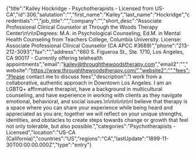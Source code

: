 {"title":"Kailey Hockridge - Psychotherapists - Licensed from US-CA","id":306,"salutation":"","first_name":"Kailey","last_name":"Hockridge","credentials":"","job_title":"","company":"","short_desc":"Associate Professional Clinical Counselor at Through the Woods Therapy Center\n\n\nDegrees: M.A. in Psychological Counseling, Ed.M. in Mental Health Counseling from Teachers College, Columbia University. License: Associate Professional Clinical Counselor (CA APCC #3689)","phone":"213-212-3093","fax":"","address":"660 S. Figueroa St., Ste. 1710, Los Angeles, CA 90017 - Currently offering telehealth appointments","email":"kailey@throughthewoodstherapy.com","email2":"","website":"https://www.throughthewoodstherapy.com/","website2":"","fees":"Please contact me to discuss fees","description":"I work from a collaborative, authentic approach in Downtown Los Angeles. I am an LGBTQ+ affirmative therapist, have a background in multicultural counseling, and have experience in working with clients as they navigate emotional, behavioral, and social issues.\n\n\n\n\n\nI believe that therapy is a space where you can share your experience while being heard and appreciated as you are; together we will reflect on your unique strengths, identities, and obstacles to create steps towards change or growth that feel not only tolerable, but also possible.","categories":"Psychotherapists - Licensed","location":"US-CA (California)","countries":"US","regions":"CA","lastUpdate":"1899-11-30T00:00:00.000Z","type":"entry"}
